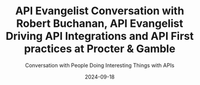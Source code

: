 ---
title: API Evangelist Conversation with Robert Buchanan, API Evangelist Driving API Integrations and API First practices at Procter & Gamble
description: Robert came by to share his wisdom on why APIs matter and I can always count on him for hot takes on the realities of our API operations. Robert was a constant back channel during my Breaking Changes days, but I never managed to actually get him on the show. Robert and are in alignment on where most of the deficiencies exist across the API space and I'd that we both share higher "technological morals" about what makes good APIs and what contributes healthy API operations. I definitely will have Robert back to talk about all the hot button issues with me.
date: 2024-09-18
youtubeId: b-OsSfhVHuw
guestName: Robert Buchanan
guestRole: API Evangelist
guestCompany: Procter & Gamble
guestIndustry: Consumer Goods
guestImage: /assets/img/people/robert-buchanan-headshot.jpeg
bio: As a Software Carpenter picking the right tools for the job comes from my experience with Cloud, Security, Application Development and Operations. Carpenters must focus on the problems and craft solutions that meet the expectation of business, engineering, and the demand of our customers.
obfuscated: false
summary: Developing more discipline when it comes to deliver high quality APIs.
subtitle: Conversation with People Doing Interesting Things with APIs
audio_file: https://kinlane-productions2.s3.amazonaws.com/api-evangelist-conversations/api-evangelist-conversation-2024-09-18-robert-buchanen-pg.wav
audio_length: 101206694
sound_cloud: https://soundcloud.com/kinlane/api-evangelist-conversation-with-robert-buchanan-api-evangelist-at-procter-gamble
duration: '0:19:07'
publish_date: "2024-09-18 15:00:00"
url: https://conversations.apievangelist.com/sessions/2024-09-18-robert-buchanan-pg.html
tags:
  - Consumer Goods
partnerImage: https://api-evangelist.twic.pics/partners/bump-banner-728.png
partnerUrl: https://bit.ly/3MEOGa9
partnerTitle: The API doc platform for Tech Writers & Engineers
conversation: 

  - question: Who are you?
    answer: I'm Robert Buchanan, um, coming here from, uh, Procter Gamble where, um, we're doing some interesting things with the API program.

  - question: Why do APIs matter?
    answer: I mean, APIs have always mattered. The revolution of API is really, uh, in the early two thousands when Roy Fielding came out with the restful architecture and really the coining of web services really kicked it off. But we've been using API since computers existed. It's just the exposure now in today's world. When we look at APIs, why they matter is their multi billion dollar avenue for revenue integration, streamlining of conversations between companies, but also internal to companies. So, you know, with that massive popularity and the value add that they can bring, we can now start answering a lot of problems that previously took a lot of, um, you know, individuals to do the work. Now we can automate that systems. Now we can really do events, um, event streaming and other capabilities to again. [00:02:00] Uh, ultimately streamlined to get more products out to answer more business problems and realistically influence our customers. 

  - question: What is the top mistake you see people make doing APIs?
    answer: The biggest mistake I see all the time is. It's, uh, it's kind of twofold. It's realistically, they don't view APIs as more than a technical thing. And really it's a, it's a product. It's an experience. Um, there's a person that worked with me for a long time. They always said in every API governance or style guide meeting is APIs are ugly websites, right? And realistically, if you have a, uh, an API, which is not usable by a customer or usable by a developer, it's not a [00:03:00] great API. And a lot of people think of, well, this company has to use our API. Well, the biggest mistake is not making it a good API or a good consumer experience for the API consumer, because then you have more support tickets. You have more flaws, you have more, um, you know, challenges in general. So I think one piece is, is. We're not treating 'em as products, we're not putting the time and effort into putting, you know, product on the shelf as with their APIs. They're just technical. And then the other problem is, is the people are taking databases and turning 'em into JSO and calling it an API like, let, let's not do that. That's a massive security problem. And also just horrible design . 

  - question: Why do people see APIs as just a technical thing?
    answer: So I think a lot of it is business wants to do it fast. They don't do proper funding on development. They [00:04:00] hear buzzwords from the industry. So partly it's our own fault in the industry of like, I can download this library and, you know, build an API in minutes. Well, no, you can get started in minutes. You can't finish in minutes, right? It's a lot of the big hype of the AI right now. It's like, oh, I can generate a website from an AI prompt. Sure. But there's a lot of problems with those prompts. There's a lot of problems with the end result. Could you get the base started? Absolutely. Now start tweaking and enhancing it. That's where you need the knowledge and expertise. We're forgetting to have that knowledge and expertise.

  - question: Where is the source of truth for APIs?
    answer: I would say the true source of truth, like the absolute, is always the runtime. Whatever is active in production is the source of truth. Now, when we talk about communication, documentation, and really how we should engage, The source of truth should be your design contract and it should be held as a contract in the sense of you can't just change it and break all your consumers. And I think that's where a lot of people who go code first and then have something spit out their documentation, lose the ability to vet their assumptions and what they've done, like design the contract, you know, design first, do the designing, you know, with the feedback loops and the, the talking with your consumers and stakeholders, and then when you build it, now you can check of. This is what I thought it was going to be. This is what it actually is. Is it still matching? And really, I think the combination of those two is really the source because then you can check your own work. You can also have people who are more architectural and [00:06:00] design focused, much like we have a UX team that is more design focused, and then you had the UI team, who's more implementation. You can do the same thing to where implementation needs to follow the design, but your implementers are not necessarily people designing. Because design really takes context knowledge, deep domain knowledge, and really just the user ability or usability of APIs for consumers. It's not just a slap, a few properties in Jason and call it a day.

  - question: Should business people be involved with APIs?
    answer: I believe that if you are treating APIs as a product, any product manager who has an offering that includes APIs should have at least, you know, 101 and maybe even 201 knowledge of APIs. They should understand the patterns. They should understand what makes a good API. And a lot of this stuff is, you know, very, uh, Complimentary to what they already know of software [00:07:00] products or even physical products, right? If we look at any item on the shelf, you want to have good documentation on how to use the item. You want to have a good user experience in using the item. You want to have a good, you know, way to purchase the item. If, if you don't have those things, you're not going to sell many items. And I think that's where product really needs to step in and not just say, Oh, it's a technical thing. It's just an implementation, but more of, again, taking that pride in the work of saying this is something I'm selling. This is something, even if it's to the team next to me, they're my customers. I'm selling it to them. I need to make it good. So they love it. 

  - question: Is OpenAPI a contract?
    answer: Yeah. OpenAPI is a contract now. The OpenAPI spec, as we've talked many times, is limited, and I wish it was a bit more open than it is, but it is a contract that helps us, you know, standardize how we communicate these things. And I did see recently the OpenAPI initiative launched, uh, I forget what it's called, but they're talking about the flows of it. Yeah. [00:08:00] ORAZO. ORAZO. Yeah, so that I haven't taken a deep dive look into it, but it does help part of that contract in the documentation of like, here's a way that people use this contract to get the job done. Um, and it really, you know, benefits us of that, that contract to say, this is how you interact with it. This is what's required for us to process the data, but ultimately you need to decide how you're going to use it as a consumer. We're just here to help you use it. Right. 

  - question: Why do you use OpenAPI?
    answer: Um, I do feel that the OpenAPI tooling is general public, uh, or the industry is, is limited and we have not done a good job of investing in that tooling. Um, I think what it could offer the potential if, if we changed a bit of the [00:09:00] open API specification, be open to, you know, new custom HTTP verbs, or even finding a way to bridge the gap between, you know, synchronous into a similar spec or into that fashion, I think ultimately what it could drive is. a lot of ways that we can build implementation tools to even generate some of the code in a more profound or robust way. I know there's currently generators and there's people that have done specs to our tools to generate from open API spec, but it's not something a company can quickly pick up conform to their core engineering principles or their core engineering libraries and whatnot. They have to restart the whole process over and over again. Um, I think the tooling in general, if we. If we had open API, uh, you know, more teams funding it or more company is really attaching to it. We could have a lot more tooling to, you know, really kick people off in the right direction sooner than later. Um, the biggest reason why I like it as a [00:10:00] specification is it's one of the more popular ones. Rammel really didn't take off. Um, Smithy is kind of a good, but kind of out there as well from Amazon. But, um, we can use it as a talking point in conversations. Right? And like any contract, you need people to review it, you need people to read it, you need people to understand it. And it's at least a way to get it in front of folks, either in a configuration file as a source of truth in a GitHub, or by rendering it with a tool like Swagger UI or Redoc or RapiDoc. So it's a conversational piece to get the feedback loop started. 

  - question: What are custom HTTP methods?
    answer: Yeah. So I think that's a miss in the industry. Um, and the reason why is because we talk about, and I'm going to, you know, hopefully I don't get flack from Roy Fielding, but my understanding of RESTful, um, and whatnot, is we should be able to define HTTP methods so that our actions are communicated in the methods, the verbs of what we're trying to do are communicated in the HTTP methods, but not necessarily in our payload structures or in our So a lot of times I see people, you know, get caught up in the conundrum of if they're trying to build an API to where they process orders, they're like, well, how do I cancel an order? Well, it could be a post and you take an event to cancel an order. It could be a put where you update the order, but now you're putting the control of what status it is into the consumer's hand. And then it could be a patch, but. Patches generally not used because they either don't do a json patch or they don't do a proper patch operation. They do like this merge or upsert system. [00:12:00] And again, it goes back to you're putting that control in the consumer to do. However, if we created a cancel method and you just sent the order slash order ID with the cancel method, now your logic is very crisp and clear of, Hey, I need to cancel this order. I don't have to guess of, well, is it modifying the fulfillment address? Is it modifying this? And we actually would build more secure software because now we've reduced all the logic that goes into processing endpoints, which in turn, if we get to custom methods, more realistically, or, or more methods in general, we would then get to that Holy grail of hypermedia a lot easier because then when we pass around the links in payloads, They become easier to decipher programmatically versus like, well, is this a post that it's saying action of, you know, next, is that a post? Is it get, is it a, what, what is it? Right? We can clearly say what it is because the methods are available. 

  - question: Why is it so hard to understand the semantics of APIs?
    answer: Oh, absolutely. And I mean, a lot of people go and quote, you know, um, they seem to be spec and like, well, you know, gets don't deserve bodies. Okay. But query is a new RFC that's out there for a new method. It is effectively a get with a body because it's doing all the semantics of what we use post for for searching, but it's putting it into a way that you can do it over a query method, which is a subset of what get did. So, you know, we are creating new RFCs for new endpoints, but I think it's, those are great for like the global standards, but I think companies in general should be able to draft their own for their own company canonical use, [00:14:00] because it would expand a lot of what we're doing inside of APIs. And it also, you know, Start to blend when we need things like GRPC, which are very action oriented, very process oriented things, you know, and there's benefits to use GRPC for their low latency and their low or their fast transmission and whatnot. But realistically, we could take some of those learnings and say we can apply those to even RESTful endpoints because we have the other verbs to describe what we're doing. I think it's a miss in the industry and sadly. Changing OpenAPI spec isn't enough because a lot of the vendors, like, uh, the CDNs out there, the gateways out there, they restrict you. In fact, um, I submitted an issue to the Zig programming language because their first implementation of an HTTP server at the core language only supported certain verbs. I said, well, the spec says this and they actually went through and change it. I love the, the Zig Dev team. Cause they went through with a lot of feedback from the community, went and changed it to where you can now supply custom verbs inside their core system. [00:15:00] 

  - question: What worries you most about the future?
    answer: Uh, truthfully, I think the education and the knowledge that we're teaching engineers or software engineers, I, I think, um, and I know Depending on the community, if you use the word engineer, [00:16:00] people question, because we're not taking the approaches that other engineer fields do. Right. We're not doing a lot of education in this way. I mean, if you go look out and we have these app schools that are great to get someone started to get into a junior role, the companies aren't taking that education and then doing more with it. Right. We're kind of putting people into the deep end with just enough knowledge to be dangerous, but we're not hardening them with the foundations or, you know, Computer science, uh, rigor to say like, yeah, this is the academic approach. Here's the practical approach. Here's hardened ways to do things. And more and more people are coming out with, you know, allure to tools like, um, a lot of the GraphQL, uh, hype is I can take my database to make an API in like three clicks. because they don't know all the things they don't know. And it's, it's a failure on the IT industry of education. Like it's almost as if, and I hate certifications because it's usually book knowledge versus practical knowledge. But it's almost like companies should have a way [00:17:00] to do continuous education with their engineers as a requirement for them to be safe and to be knowledgeable. But I do think the, the education and the way that we You know, hype everything up as quick and easy is our downfall. It's going to make it to where we lose a lot of that lower level language, lower level thought process and really solving real problems versus solving semantic sugar problems. 

  - question: What keeps you going each day?
    answer: Funny enough, it's the reverse of the problem is I like teaching, I like mentoring, I like telling people experiences and collaborating with them. It's honestly why, even after doing this is now my second [00:18:00] API program at two different employers, I'm still going to be involved in the space and continue doing it. I'm taking more of a security approach this time because it's a big threat vector out there. But really, it's if I teach people to build better APIs, more secure APIs, that threat vector becomes more manageable. Right? So much as I feel the industry is failing on the education side where we have too much light level education, I'm trying to instill a lot of lower level education within the people I talk to and really share with them experiences to build better systems. 
---